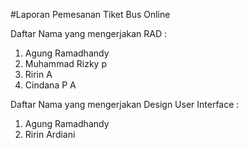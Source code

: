 #Laporan Pemesanan Tiket Bus Online

Daftar Nama yang mengerjakan RAD :
1. Agung Ramadhandy
2. Muhammad Rizky p
3. Ririn A
4. Cindana P A

Daftar Nama yang mengerjakan Design User Interface :
1. Agung Ramadhandy
2. Ririn Ardiani
